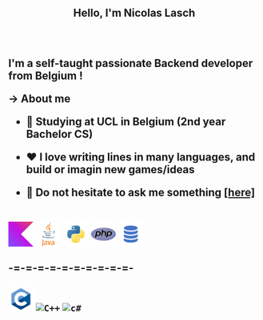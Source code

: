 <h2 align="center">Hello, I'm Nicolas Lasch<h2>

<br>

I'm a self-taught passionate Backend developer from Belgium !

**→ About me**

- 💼 Studying at UCL in Belgium (2nd year Bachelor CS)

- ❤️ I love writing lines in many languages, and build or imagin new games/ideas

- 💬 Do not hesitate to ask me something <a href="https://github.com/SuperSpatule" target="_blank">[here]</a>

<br>
<code><img height="50" alt="Kotlin" src="https://raw.githubusercontent.com/github/explore/80688e429a7d4ef2fca1e82350fe8e3517d3494d/topics/kotlin/kotlin.png"></code>
<code><img height="50" alt="Java" src="https://raw.githubusercontent.com/github/explore/80688e429a7d4ef2fca1e82350fe8e3517d3494d/topics/java/java.png"></code>
<code><img height="50" alt="python" src="https://raw.githubusercontent.com/github/explore/80688e429a7d4ef2fca1e82350fe8e3517d3494d/topics/python/python.png"></code>
<code><img height="50" alt="PHP" src="https://raw.githubusercontent.com/github/explore/80688e429a7d4ef2fca1e82350fe8e3517d3494d/topics/php/php.png"></code>
<code><img height="50" alt="PHP" src="https://raw.githubusercontent.com/github/explore/80688e429a7d4ef2fca1e82350fe8e3517d3494d/topics/sql/sql.png"></code>
<br>
<br>
-=-=-=-=-=-=-=-=-=-=-
<br>
<br>
<code><img height="50" alt="C" src="https://raw.githubusercontent.com/github/explore/80688e429a7d4ef2fca1e82350fe8e3517d3494d/topics/c/c.png"></code>
<code><img height="50" alt="C++" src="https://raw.githubusercontent.com/isocpp/logos/master/cpp_logo.png"></code>
<code><img height="50" alt="c#" src="https://seeklogo.com/images/C/c-sharp-c-logo-02F17714BA-seeklogo.com.png"></code>
